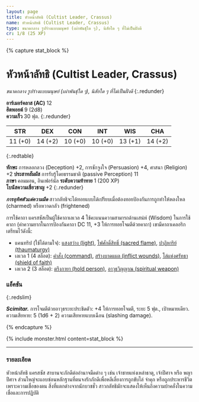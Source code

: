 ```yaml
---
layout: page
title: หัวหน้าลัทธิ (Cultist Leader, Crassus)
name: หัวหน้าลัทธิ (Cultist Leader, Crassus)
type: ขนาดกลาง รูปร่างแบบมนุษย์ (เผ่าพันธุ์ใด ๆ), นิสัยใด ๆ ที่ไม่เป็นฝั่งดี
cr: 1/8 (25 XP)
---
```


{% capture stat_block %}
# หัวหน้าลัทธิ (Cultist Leader, Crassus)
_ขนาดกลาง รูปร่างแบบมนุษย์ (เผ่าพันธุ์ใด ๆ), นิสัยใด ๆ ที่ไม่เป็นฝั่งดี_
{:.redunder}

**อาร์เมอร์คลาส (AC)** 12  
**ฮิตพอยต์** 9 (2d8)  
**ความเร็ว** 30 ฟุต.
{:.redunder}

|   STR   |   DEX   |   CON   |   INT   |   WIS   |   CHA   |
| :-----: | :-----: | :-----: | :-----: | :-----: | :-----: |
| 11 (+0) | 14 (+2) | 10 (+0) | 10 (+0) | 13 (+1) | 14 (+2) |
{:.redtable}

**ทักษะ** การหลอกลวง (Deception) +2, การชักจูงใจ (Persuasion) +4, ศาสนา (Religion) +2
**ประสาทสัมผัส** การรับรู้โดยธรรมชาติ (passive Perception) 11  
**ภาษา** คอมมอน, อินเฟอร์นัล 
**ระดับความท้าทาย** 1 (200 XP)  
**โบนัสความเชี่ยวชาญ** +2
{:.redunder}

**_การอุทิศตัวแด่ความมืด_** สาวกลัทธิจะได้ทอยแบบได้เปรียบเมื่อต้องทอยป้องกันการถูกทำให้หลงใหล (charmed) หรือหวาดกลัว (frightened)

การใช้คาถา แครสซัสเป็นผู้ใช้คาถาเลเวล 4 ใช้คะแนนความสามารถด้านเสน่ห์ (Wisdom) ในการใช้คาถา (ค่าความยากในการป้องกันคาถา DC 11, +3 ให้การทอยโจมตีด้วยคาถา) เขามีคาถาเคลอริกเตรียมไว้ดังนี้:
- แคนทริป (ใช้ได้ตามใจ): [แสงสว่าง (light)](/basic-rules/ch11-spells/#light), [ไฟศักดิ์สิทธิ์ (sacred flame)](/basic-rules/ch11-spells/#sacred-flame), [ปาฏิหาริย์ (thaumaturgy)](/basic-rules/ch11-spells/#thaumaturgy)
- เลเวล 1 (4 สล็อต): [คำสั่ง (command)](/basic-rules/ch11-spells/#command), [สร้างบาดแผล (inflict wounds)](/basic-rules/ch11-spells/#inflict-wounds), [โล่แห่งศรัทธา (shield of faith)](/basic-rules/ch11-spells/#shield-of-faith)
- เลเวล 2 (3 สล็อต): [ตรึงกายา (hold person)](/basic-rules/ch11-spells/#hold-person), [อาวุธวิญญาณ (spiritual weapon)](/basic-rules/ch11-spells/#spiritual-weapon)

### แอ็คชัน
{:.redslim}

**_Scimitar._** การโจมตีด้วยอาวุธระยะประชิดตัว: +4 ให้การทอยโจมตี, ระยะ 5 ฟุต., เป้าหมายเดียว. ความเสียหาย: 5 (1d6 + 2) ความเสียหายแบบเฉือน (slashing damage).

{% endcapture %}

{% include monster.html content=stat_block %}

---

### รายละเอียด

หัวหน้าลัทธิ แครสซัส สาบานจะภักดีต่ออำนาจมืดต่าง ๆ เช่น เจ้าชายแห่งเหล่าธาตุ, เจ้าปีศาจ หรือ พญาปีศาจ ส่วนใหญ่จะแอบซ่อนหลักฐานที่ตนจงรักภักดีเพื่อหลีเลี่ยงการถูกขับไล่ จำคุก หรือถูกประหารชีวิตเพราะความเชื่อของตน สิ่งที่แตกต่างจากนักบวชชั่ว สาวกลัทธิมักจะแสดงให้เห็นถึงความบ้าคลั่งในความเชื่อและการปฏิบัติ
